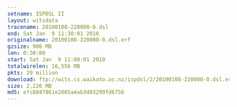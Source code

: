 ```yaml
---
setname: ISPDSL II
layout: witsdata
tracename: 20100108-220000-0.dsl
end: Sat Jan  9 11:30:01 2010
originalname: 20100108-220000-0.dsl.erf
gzsize: 906 MB
len: 0:30:00
start: Sat Jan  9 11:00:01 2010
totalwirelen: 16,556 MB
pkts: 29 million
download: ftp://wits.cs.waikato.ac.nz/ispdsl/2/20100108-220000-0.dsl.erf.gz
size: 2,226 MB
md5: efc8847861e2865a4ab3d03299fd6756
---
```

